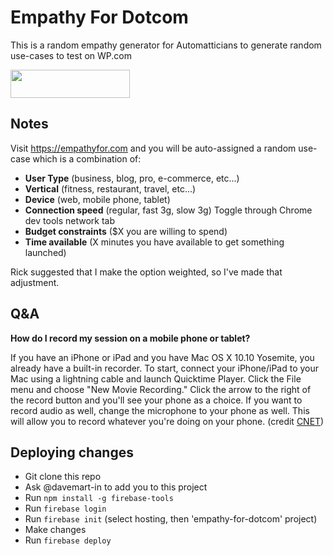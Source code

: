 # Empathy For Dotcom
This is a random empathy generator for Automatticians to generate random use-cases to test on WP.com

<a href="https://empathyfor.com"><image src="https://d1czrtm2mp3lak.cloudfront.net/items/1a0T0T351g2B0e1I0Z3o/Screen%20Shot%202019-11-22%20at%209.16.50%20PM.png" width="191" height="45"></a>

## Notes
Visit https://empathyfor.com and you will be auto-assigned a random use-case which is a combination of:

- **User Type** (business, blog, pro, e-commerce, etc...)
- **Vertical** (fitness, restaurant, travel, etc...)
- **Device** (web, mobile phone, tablet)
- **Connection speed** (regular, fast 3g, slow 3g) Toggle through Chrome dev tools network tab
- **Budget constraints** ($X you are willing to spend)
- **Time available** (X minutes you have available to get something launched)

Rick suggested that I make the option weighted, so I've made that adjustment.

## Q&A

**How do I record my session on a mobile phone or tablet?**

If you have an iPhone or iPad and you have Mac OS X 10.10 Yosemite, you already have a built-in recorder. To start, connect your iPhone/iPad to your Mac using a lightning cable and launch Quicktime Player. Click the File menu and choose "New Movie Recording." Click the arrow to the right of the record button and you'll see your phone as a choice. If you want to record audio as well, change the microphone to your phone as well. This will allow you to record whatever you're doing on your phone. (credit [CNET](https://www.cnet.com/how-to/how-to-record-your-iphones-screen-and-audio-using-a-mac/))

## Deploying changes
- Git clone this repo
- Ask @davemart-in to add you to this project
- Run `npm install -g firebase-tools`
- Run `firebase login`
- Run `firebase init` (select hosting, then 'empathy-for-dotcom' project)
- Make changes
- Run `firebase deploy`